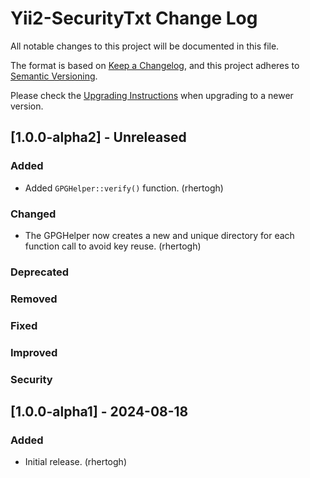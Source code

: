 Yii2-SecurityTxt Change Log
=============================
All notable changes to this project will be documented in this file.

The format is based on [Keep a Changelog](https://keepachangelog.com/en/1.0.0/),
and this project adheres to [Semantic Versioning](https://semver.org/spec/v2.0.0.html).  

Please check the [Upgrading Instructions](UPGRADE.md) when upgrading to a newer version.  

[1.0.0-alpha2] - Unreleased
----------------------------

### Added
- Added `GPGHelper::verify()` function. (rhertogh)

### Changed
- The GPGHelper now creates a new and unique directory for each function call to avoid key reuse. (rhertogh) 

### Deprecated

### Removed

### Fixed

### Improved

### Security


[1.0.0-alpha1] - 2024-08-18
----------------------------

### Added
- Initial release. (rhertogh)
